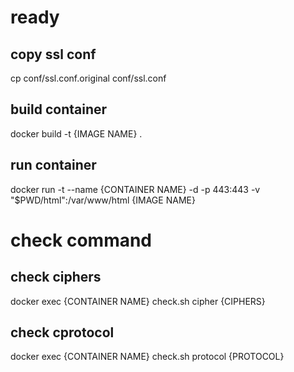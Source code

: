 # ready

## copy ssl conf
cp conf/ssl.conf.original conf/ssl.conf

## build container
docker build -t {IMAGE NAME} .

## run container
docker run -t --name {CONTAINER NAME} -d -p 443:443 -v "$PWD/html":/var/www/html {IMAGE NAME}

# check command

## check ciphers
docker exec {CONTAINER NAME} check.sh cipher {CIPHERS}

## check cprotocol
docker exec {CONTAINER NAME} check.sh protocol {PROTOCOL}


